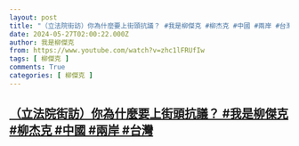 ```yaml
---
layout: post
title: "（立法院街訪）你為什麼要上街頭抗議？ #我是柳傑克 #柳杰克 #中國 #兩岸 #台灣"
date: 2024-05-27T02:00:22.000Z
author: 我是柳傑克
from: https://www.youtube.com/watch?v=zhc1lFRUfIw
tags: [ 柳傑克 ]
comments: True
categories: [ 柳傑克 ]
---
```

<!--1716775222000-->
[（立法院街訪）你為什麼要上街頭抗議？ #我是柳傑克 #柳杰克 #中國 #兩岸 #台灣](https://www.youtube.com/watch?v=zhc1lFRUfIw)
------

<div>

</div>
